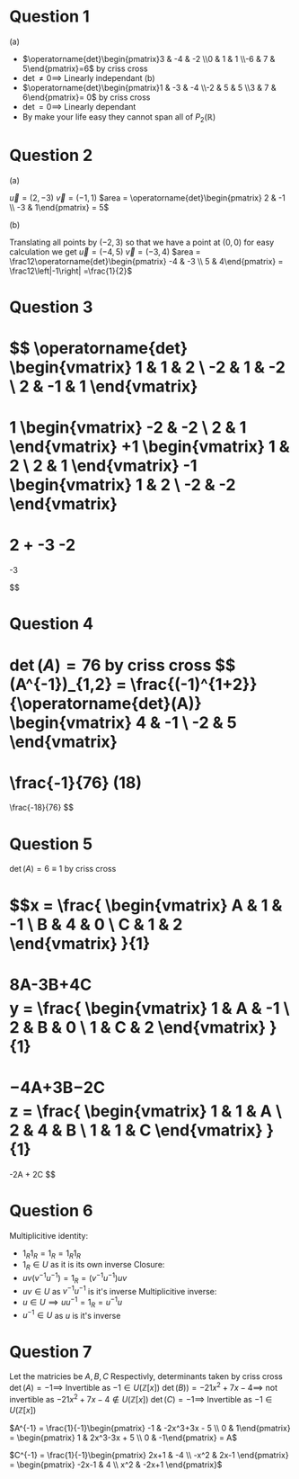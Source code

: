 # Question 1 

(a)
- $\operatorname{det}\begin{pmatrix}3 & -4 & -2 \\0 & 1 & 1 \\-6 & 7 & 5\end{pmatrix}=6$ by criss cross
- $\operatorname{det} \neq 0 \implies$ Linearly independant
(b)
-  $\operatorname{det}\begin{pmatrix}1 & -3 & -4 \\-2 & 5 & 5 \\3 & 7 & 6\end{pmatrix}= 0$ by criss cross
- $\operatorname{det} = 0 \implies$ Linearly dependant
- By make your life easy they cannot span all of $P_2(\mathbb{R})$

# Question 2

(a)

$\vec{u} = (2,-3)$
$\vec{v} = (-1,1)$
$area = \operatorname{det}\begin{pmatrix} 2 & -1 \\ -3 & 1\end{pmatrix} = 5$

(b)

Translating all points by $(-2,3)$ so that we have a point at $(0,0)$ for easy calculation we get
$\vec{u} = (-4,5)$
$\vec{v} = (-3,4)$
$area = \frac12\operatorname{det}\begin{pmatrix} -4 & -3 \\ 5 & 4\end{pmatrix} = \frac12\left|-1\right| =\frac{1}{2}$
# Question 3

$$
\operatorname{det}
\begin{vmatrix}
1 & 1 & 2 \\
-2 & 1 & -2 \\
2 & -1 & 1 
\end{vmatrix}
=
1
\begin{vmatrix}
-2 & -2 \\
2 & 1
\end{vmatrix}
+1
\begin{vmatrix}
1 & 2 \\
2 & 1
\end{vmatrix}
-1
\begin{vmatrix}
1 & 2 \\
-2 & -2
\end{vmatrix}
=
2 + -3 -2
=
-3

$$
# Question 4

$\operatorname{det}(A) = 76$ by criss cross
$$
(A^{-1})_{1,2} = \frac{(-1)^{1+2}}{\operatorname{det}(A)}
\begin{vmatrix} 4 & -1 \\ -2  & 5 \end{vmatrix}
=
\frac{-1}{76}
(18)
=
\frac{-18}{76}
$$
# Question 5

$\operatorname{det}(A) = 6 \equiv 1$ by criss cross

$$x = \frac{
\begin{vmatrix}
A & 1 & -1 \\
B & 4 & 0 \\
C & 1 & 2
\end{vmatrix}
}{1}
=
8A-3B+4C
$$
$$y = \frac{
\begin{vmatrix}
1 & A & -1 \\
2 & B & 0 \\
1 & C & 2
\end{vmatrix}
}{1}
=
−4A+3B−2C
$$
$$z = \frac{
\begin{vmatrix}
1 & 1 & A \\
2 & 4 & B \\
1 & 1 & C
\end{vmatrix}
}{1}
=
-2A + 2C
$$

# Question 6 

Multiplicitive identity:
- $1_R1_R = 1_R = 1_R1_R$
- $1_R \in U$ as it is its own inverse
Closure:
- $uv(v^{-1}u^{-1}) = 1_R = (v^{-1}u^{-1})uv$
- $uv \in U$ as $v^{-1}u^{-1}$ is it's inverse
Multiplicitive inverse:
- $u \in U \implies uu^{-1} = 1_R = u^{-1}u$
- $u^{-1} \in U$ as $u$ is it's inverse
# Question 7

Let the matricies be $A,B,C$ Respectivly, determinants taken by criss cross
$\operatorname{det}(A) = -1 \implies$ Invertible as $-1 \in U(\mathbb{Z}[x])$
$\operatorname{det}(B)) = −21x^2+7x−4 \implies$ not invertible as $−21x^2+7x−4 \notin U(\mathbb{Z}[x])$
$\operatorname{det}(C) = -1 \implies$ Invertible as $-1 \in U(\mathbb{Z}[x])$

$A^{-1} = \frac{1}{-1}\begin{pmatrix} -1 & -2x^3+3x - 5 \\ 0 & 1\end{pmatrix} = \begin{pmatrix} 1 & 2x^3-3x + 5 \\ 0 & -1\end{pmatrix} = A$

$C^{-1} = \frac{1}{-1}\begin{pmatrix} 2x+1 & -4 \\ -x^2 & 2x-1 \end{pmatrix} = \begin{pmatrix} -2x-1 & 4 \\ x^2 & -2x+1 \end{pmatrix}$

